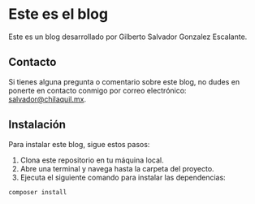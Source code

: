 # Este es el blog

Este es un blog desarrollado por Gilberto Salvador Gonzalez Escalante. 

## Contacto

Si tienes alguna pregunta o comentario sobre este blog, no dudes en ponerte en contacto conmigo por correo electrónico: [salvador@chilaquil.mx](mailto:salvador@chilaquil.mx).

## Instalación

Para instalar este blog, sigue estos pasos:

1. Clona este repositorio en tu máquina local.
2. Abre una terminal y navega hasta la carpeta del proyecto.
3. Ejecuta el siguiente comando para instalar las dependencias:

```bash
composer install
